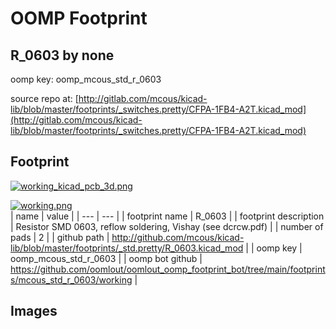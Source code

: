 # OOMP Footprint  
## R_0603  by none  
  
oomp key: oomp_mcous_std_r_0603  
  
source repo at: [http://gitlab.com/mcous/kicad-lib/blob/master/footprints/_switches.pretty/CFPA-1FB4-A2T.kicad_mod](http://gitlab.com/mcous/kicad-lib/blob/master/footprints/_switches.pretty/CFPA-1FB4-A2T.kicad_mod)  
## Footprint  
  
[![working_kicad_pcb_3d.png](working_kicad_pcb_3d_600.png)](working_kicad_pcb_3d.png)  
  
[![working.png](working_600.png)](working.png)  
| name | value | 
| --- | --- | 
| footprint name | R_0603 | 
| footprint description | Resistor SMD 0603, reflow soldering, Vishay (see dcrcw.pdf) | 
| number of pads | 2 | 
| github path | http://github.com/mcous/kicad-lib/blob/master/footprints/_std.pretty/R_0603.kicad_mod | 
| oomp key | oomp_mcous_std_r_0603 | 
| oomp bot github | https://github.com/oomlout/oomlout_oomp_footprint_bot/tree/main/footprints/mcous_std_r_0603/working | 
## Images  
